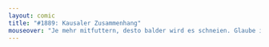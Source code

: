 ```yaml
---
layout: comic
title: "#1889: Kausaler Zusammenhang"
mouseover: "Je mehr mitfuttern, desto balder wird es schneien. Glaube ich."
---
```

